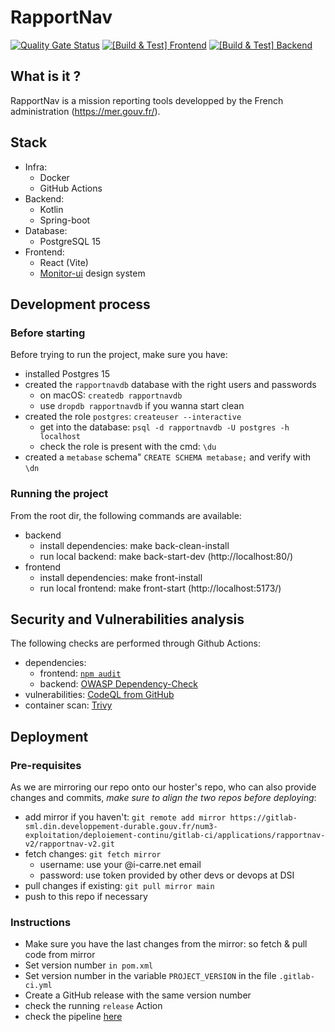 # RapportNav

[![Quality Gate Status](https://sonarcloud.io/api/project_badges/measure?project=MTES-MCT_rapportnav2&metric=alert_status)](https://sonarcloud.io/summary/new_code?id=MTES-MCT_rapportnav2)
[![[Build & Test] Frontend](https://github.com/MTES-MCT/rapportnav2/actions/workflows/build-and-test-frontend.yml/badge.svg)](https://github.com/MTES-MCT/rapportnav2/actions/workflows/build-and-test-frontend.yml)
[![[Build & Test] Backend](https://github.com/MTES-MCT/rapportnav2/actions/workflows/build-and-test-backend.yml/badge.svg)](https://github.com/MTES-MCT/rapportnav2/actions/workflows/build-and-test-backend.yml)

## What is it ?

RapportNav is a mission reporting tools developped by the French administration (https://mer.gouv.fr/).

## Stack

- Infra:
  - Docker
  - GitHub Actions
- Backend:
  - Kotlin
  - Spring-boot
- Database:
  - PostgreSQL 15
- Frontend:
  - React (Vite)
  - [Monitor-ui](https://mtes-mct.github.io/monitor-ui/) design system

## Development process

### Before starting

Before trying to run the project, make sure you have:

- installed Postgres 15
- created the `rapportnavdb` database with the right users and passwords
  - on macOS: `createdb rapportnavdb`
  - use `dropdb rapportnavdb` if you wanna start clean
- created the role `postgres`: `createuser --interactive`
  - get into the database: `psql -d rapportnavdb -U postgres -h localhost`
  - check the role is present with the cmd: `\du`
- created a `metabase` schema" `CREATE SCHEMA metabase;` and verify with `\dn`

### Running the project

From the root dir, the following commands are available:

- backend
  - install dependencies: make back-clean-install
  - run local backend: make back-start-dev (http://localhost:80/)
- frontend
  - install dependencies: make front-install
  - run local frontend: make front-start (http://localhost:5173/)

## Security and Vulnerabilities analysis

The following checks are performed through Github Actions:

- dependencies:
  - frontend: [`npm audit`](https://docs.npmjs.com/auditing-package-dependencies-for-security-vulnerabilities)
  - backend: [OWASP Dependency-Check](https://mvnrepository.com/artifact/org.owasp/dependency-check-maven)
- vulnerabilities: [CodeQL from GitHub](https://codeql.github.com/)
- container scan: [Trivy](https://www.aquasec.com/products/trivy/)

## Deployment

### Pre-requisites

As we are mirroring our repo onto our hoster's repo, who can also provide changes and commits, _make sure to align the
two repos before deploying_:

- add mirror if you
  haven't: `git remote add mirror https://gitlab-sml.din.developpement-durable.gouv.fr/num3-exploitation/deploiement-continu/gitlab-ci/applications/rapportnav-v2/rapportnav-v2.git`
- fetch changes: `git fetch mirror`
  - username: use your @i-carre.net email
  - password: use token provided by other devs or devops at DSI
- pull changes if existing: `git pull mirror main`
- push to this repo if necessary

### Instructions

- Make sure you have the last changes from the mirror: so fetch & pull code from mirror
- Set version number `in pom.xml`
- Set version number in the variable `PROJECT_VERSION` in the file `.gitlab-ci.yml`
- Create a GitHub release with the same version number
- check the running `release` Action
- check the
  pipeline [here](https://gitlab-sml.din.developpement-durable.gouv.fr/num3-exploitation/deploiement-continu/gitlab-ci/applications/rapportnav-v2/rapportnav-v2/-/pipelines)
